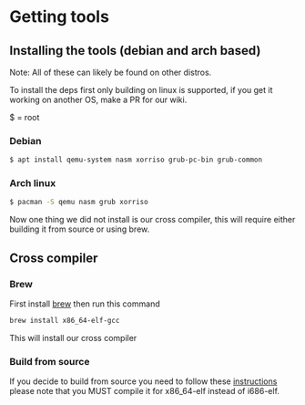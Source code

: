 # Getting tools

## Installing the tools (debian and arch based)
Note:
All of these can likely be found on other distros.

To install the deps first only building on linux is supported, if you get it working on another OS, make a PR for our wiki.

$ = root

### Debian
```bash
$ apt install qemu-system nasm xorriso grub-pc-bin grub-common
```

### Arch linux
```bash
$ pacman -S qemu nasm grub xorriso
```

Now one thing we did not install is our cross compiler, this will require either building it from source or using brew.

## Cross compiler
### Brew
First install [brew](https://brew.sh) then run this command
```bash
brew install x86_64-elf-gcc
```
This will install our cross compiler
### Build from source
If you decide to build from source you need to follow these [instructions](https://wiki.osdev.org/GCC_Cross-Compiler) please note that you MUST compile it for x86_64-elf instead of i686-elf.